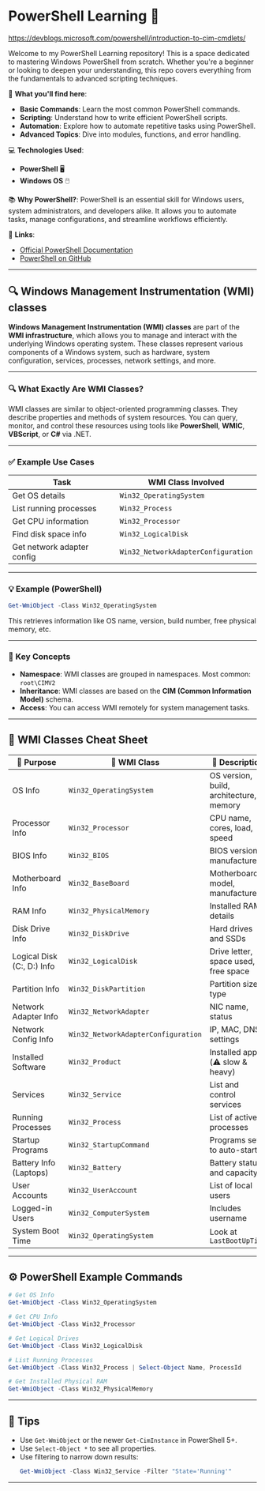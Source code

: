 # PowerShell Learning 🚀

https://devblogs.microsoft.com/powershell/introduction-to-cim-cmdlets/

Welcome to my PowerShell Learning repository! This is a space dedicated to mastering Windows PowerShell from scratch. Whether you're a beginner or looking to deepen your understanding, this repo covers everything from the fundamentals to advanced scripting techniques.

🔧 **What you'll find here**:
- **Basic Commands**: Learn the most common PowerShell commands.
- **Scripting**: Understand how to write efficient PowerShell scripts.
- **Automation**: Explore how to automate repetitive tasks using PowerShell.
- **Advanced Topics**: Dive into modules, functions, and error handling.

💻 **Technologies Used**:
- **PowerShell** 🖥️
- **Windows OS** 🖱️

📚 **Why PowerShell?**:
PowerShell is an essential skill for Windows users, system administrators, and developers alike. It allows you to automate tasks, manage configurations, and streamline workflows efficiently.

🔗 **Links**:
- [Official PowerShell Documentation](https://docs.microsoft.com/en-us/powershell/)
- [PowerShell on GitHub](https://github.com/PowerShell/PowerShell)

---

## **🔍 Windows Management Instrumentation (WMI) classes**

**Windows Management Instrumentation (WMI) classes** are part of the **WMI infrastructure**, which allows you to manage and interact with the underlying Windows operating system. These classes represent various components of a Windows system, such as hardware, system configuration, services, processes, network settings, and more.

---

### 🔍 What Exactly Are WMI Classes?

WMI classes are similar to object-oriented programming classes. They describe properties and methods of system resources. You can query, monitor, and control these resources using tools like **PowerShell**, **WMIC**, **VBScript**, or **C#** via .NET.

---

### ✅ Example Use Cases

| Task                        | WMI Class Involved              |
|----------------------------|----------------------------------|
| Get OS details             | `Win32_OperatingSystem`         |
| List running processes     | `Win32_Process`                 |
| Get CPU information        | `Win32_Processor`               |
| Find disk space info       | `Win32_LogicalDisk`             |
| Get network adapter config | `Win32_NetworkAdapterConfiguration` |

---

### 💡 Example (PowerShell)

```powershell
Get-WmiObject -Class Win32_OperatingSystem
```

This retrieves information like OS name, version, build number, free physical memory, etc.

---

### 🧠 Key Concepts

- **Namespace**: WMI classes are grouped in namespaces. Most common: `root\CIMV2`
- **Inheritance**: WMI classes are based on the **CIM (Common Information Model)** schema.
- **Access**: You can access WMI remotely for system management tasks.

---

## **🧾 WMI Classes Cheat Sheet**

| 🎯 Purpose                        | 🧱 WMI Class                              | 🔎 Description |
|----------------------------------|-------------------------------------------|----------------|
| OS Info                          | `Win32_OperatingSystem`                   | OS version, build, architecture, memory |
| Processor Info                   | `Win32_Processor`                         | CPU name, cores, load, speed |
| BIOS Info                        | `Win32_BIOS`                              | BIOS version, manufacturer |
| Motherboard Info                 | `Win32_BaseBoard`                         | Motherboard model, manufacturer |
| RAM Info                         | `Win32_PhysicalMemory`                    | Installed RAM details |
| Disk Drive Info                  | `Win32_DiskDrive`                         | Hard drives and SSDs |
| Logical Disk (C:, D:) Info       | `Win32_LogicalDisk`                       | Drive letter, space used, free space |
| Partition Info                   | `Win32_DiskPartition`                     | Partition size, type |
| Network Adapter Info             | `Win32_NetworkAdapter`                    | NIC name, status |
| Network Config Info              | `Win32_NetworkAdapterConfiguration`       | IP, MAC, DNS settings |
| Installed Software               | `Win32_Product`                           | Installed apps (⚠️ slow & heavy) |
| Services                         | `Win32_Service`                           | List and control services |
| Running Processes                | `Win32_Process`                           | List of active processes |
| Startup Programs                 | `Win32_StartupCommand`                    | Programs set to auto-start |
| Battery Info (Laptops)           | `Win32_Battery`                           | Battery status and capacity |
| User Accounts                    | `Win32_UserAccount`                       | List of local users |
| Logged-in Users                  | `Win32_ComputerSystem`                    | Includes username |
| System Boot Time                 | `Win32_OperatingSystem`                   | Look at `LastBootUpTime` |

---

## ⚙️ **PowerShell Example Commands**

```powershell
# Get OS Info
Get-WmiObject -Class Win32_OperatingSystem

# Get CPU Info
Get-WmiObject -Class Win32_Processor

# Get Logical Drives
Get-WmiObject -Class Win32_LogicalDisk

# List Running Processes
Get-WmiObject -Class Win32_Process | Select-Object Name, ProcessId

# Get Installed Physical RAM
Get-WmiObject -Class Win32_PhysicalMemory
```

---

## 🚀 Tips

- Use `Get-WmiObject` or the newer `Get-CimInstance` in PowerShell 5+.
- Use `Select-Object *` to see all properties.
- Use filtering to narrow down results:
  ```powershell
  Get-WmiObject -Class Win32_Service -Filter "State='Running'"
  ```

---

